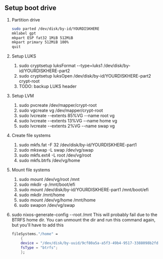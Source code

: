 ## Setup boot drive

1. Partition drive

    <!-- ```sh
    sudo parted /dev/disk/by-id/YOURDISKHERE
    mklabel gpt
    mkpart ESP fat32 1MiB 512MiB
    mkpart primary 512MiB 85%
    mkpart primary 85% 98%
    mkpart primary linux-swap 98% 100%
    quit
    ```

    OR -->

    ```sh
    sudo parted /dev/disk/by-id/YOURDISKHERE
    mklabel gpt
    mkpart ESP fat32 1MiB 512MiB
    mkpart primary 512MiB 100%
    quit
    ```

1. Setup LUKS
    1. sudo cryptsetup luksFormat --type=luks1 /dev/disk/by-id/YOURDISKHERE-part2
    1. sudo cryptsetup luksOpen /dev/disk/by-id/YOURDISKHERE-part2 crypt-root
    1. TODO: backup LUKS header
1. Setup LVM
    1. sudo pvcreate /dev/mapper/crypt-root
    1. sudo vgcreate vg /dev/mapper/crypt-root
    1. sudo lvcreate --extents 85%VG --name root vg
    1. sudo lvcreate --extents 13%VG --name home vg
    1. sudo lvcreate --extents 2%VG --name swap vg
1. Create file systems
    1. sudo mkfs.fat -F 32 /dev/disk/by-id/YOURDISKHERE-part1
    1. sudo mkswap -L swap /dev/vg/swap
    1. sudo mkfs.ext4 -L root /dev/vg/root
    1. sudo mkfs.btrfs /dev/vg/home
1. Mount file systems
    1. sudo mount /dev/vg/root /mnt
    1. sudo mkdir -p /mnt/boot/efi
    1. sudo mount /dev/disk/by-id/YOURDISKHERE-part1 /mnt/boot/efi
    1. sudo mkdir /mnt/home
    1. sudo mount /dev/vg/home /mnt/home
    1. sudo swapon /dev/vg/swap
1. sudo nixos-generate-config --root /mnt
   This will probably fail due to the BTRFS home dir. You can unmount the dir and run this command again, but you'll have to add this
    ```nix
    fileSystems."/home" =
        {
        device = "/dev/disk/by-uuid/9cf80a5a-a5f3-49b4-9517-3388098b2fd7";
        fsType = "btrfs";
        };
    ```
